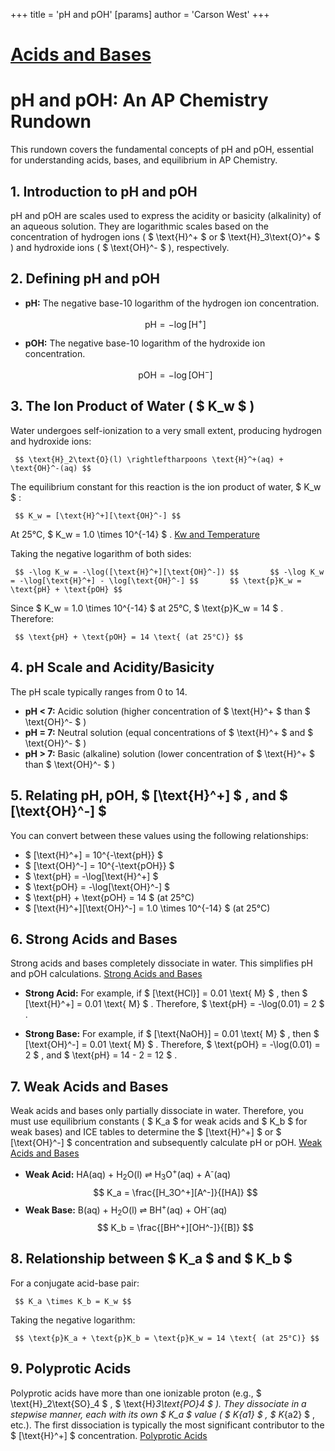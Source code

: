 +++
 title = 'pH and pOH'
[params]
	author = 'Carson West'
+++
# [Acids and Bases](./../acids-and-bases/)
# pH and pOH: An AP Chemistry Rundown

This rundown covers the fundamental concepts of pH and pOH, essential for understanding acids, bases, and equilibrium in AP Chemistry.

## 1. Introduction to pH and pOH

pH and pOH are scales used to express the acidity or basicity (alkalinity) of an aqueous solution. They are logarithmic scales based on the concentration of hydrogen ions ( $ \text{H}^+ $  or  $ \text{H}_3\text{O}^+ $ ) and hydroxide ions ( $ \text{OH}^- $ ), respectively.

## 2. Defining pH and pOH

*   **pH:** The negative base-10 logarithm of the hydrogen ion concentration.

     $$ \text{pH} = -\log[\text{H}^+] $$  
*   **pOH:** The negative base-10 logarithm of the hydroxide ion concentration.

     $$ \text{pOH} = -\log[\text{OH}^-] $$  
## 3. The Ion Product of Water ( $ K_w $ )

Water undergoes self-ionization to a very small extent, producing hydrogen and hydroxide ions:

     $$ \text{H}_2\text{O}(l) \rightleftharpoons \text{H}^+(aq) + \text{OH}^-(aq) $$  
The equilibrium constant for this reaction is the ion product of water,  $ K_w $ :

     $$ K_w = [\text{H}^+][\text{OH}^-] $$  
At 25°C,  $ K_w = 1.0 \times 10^{-14} $ . [Kw and Temperature](./../kw-and-temperature/)

Taking the negative logarithm of both sides:

     $$ -\log K_w = -\log([\text{H}^+][\text{OH}^-]) $$       $$ -\log K_w = -\log[\text{H}^+] - \log[\text{OH}^-] $$       $$ \text{p}K_w = \text{pH} + \text{pOH} $$  
Since  $ K_w = 1.0 \times 10^{-14} $  at 25°C,  $ \text{p}K_w = 14 $ .  Therefore:

     $$ \text{pH} + \text{pOH} = 14 \text{ (at 25°C)} $$  
## 4. pH Scale and Acidity/Basicity

The pH scale typically ranges from 0 to 14.

*   **pH < 7:** Acidic solution (higher concentration of  $ \text{H}^+ $  than  $ \text{OH}^- $ )
*   **pH = 7:** Neutral solution (equal concentrations of  $ \text{H}^+ $  and  $ \text{OH}^- $ )
*   **pH > 7:** Basic (alkaline) solution (lower concentration of  $ \text{H}^+ $  than  $ \text{OH}^- $ )

## 5. Relating pH, pOH,  $ [\text{H}^+] $ , and  $ [\text{OH}^-] $ 

You can convert between these values using the following relationships:

*    $ [\text{H}^+] = 10^{-\text{pH}} $ 
*    $ [\text{OH}^-] = 10^{-\text{pOH}} $ 
*    $ \text{pH} = -\log[\text{H}^+] $ 
*    $ \text{pOH} = -\log[\text{OH}^-] $ 
*    $ \text{pH} + \text{pOH} = 14 $  (at 25°C)
*    $ [\text{H}^+][\text{OH}^-] = 1.0 \times 10^{-14} $  (at 25°C)

## 6. Strong Acids and Bases

Strong acids and bases completely dissociate in water. This simplifies pH and pOH calculations. [Strong Acids and Bases](./../strong-acids-and-bases/)

*   **Strong Acid:** For example, if  $ [\text{HCl}] = 0.01 \text{ M} $ , then  $ [\text{H}^+] = 0.01 \text{ M} $ .  Therefore,  $ \text{pH} = -\log(0.01) = 2 $ .

*   **Strong Base:** For example, if  $ [\text{NaOH}] = 0.01 \text{ M} $ , then  $ [\text{OH}^-] = 0.01 \text{ M} $ .  Therefore,  $ \text{pOH} = -\log(0.01) = 2 $ , and  $ \text{pH} = 14 - 2 = 12 $ .

## 7. Weak Acids and Bases

Weak acids and bases only partially dissociate in water.  Therefore, you must use equilibrium constants ( $ K_a $  for weak acids and  $ K_b $  for weak bases) and ICE tables to determine the  $ [\text{H}^+] $  or  $ [\text{OH}^-] $  concentration and subsequently calculate pH or pOH. [Weak Acids and Bases](./../weak-acids-and-bases/)

*   **Weak Acid:** HA(aq) + H<sub>2</sub>O(l) ⇌ H<sub>3</sub>O<sup>+</sup>(aq) + A<sup>-</sup>(aq)
  $$ K_a = \frac{[H_3O^+][A^-]}{[HA]} $$  
*   **Weak Base:** B(aq) + H<sub>2</sub>O(l) ⇌ BH<sup>+</sup>(aq) + OH<sup>-</sup>(aq)
     $$ K_b = \frac{[BH^+][OH^-]}{[B]} $$  
## 8.  Relationship between  $ K_a $  and  $ K_b $ 

For a conjugate acid-base pair:

     $$ K_a \times K_b = K_w $$  
Taking the negative logarithm:

     $$ \text{p}K_a + \text{p}K_b = \text{p}K_w = 14 \text{ (at 25°C)} $$  
## 9. Polyprotic Acids

Polyprotic acids have more than one ionizable proton (e.g.,  $ \text{H}_2\text{SO}_4 $ ,  $ \text{H}_3\text{PO}_4 $ ).  They dissociate in a stepwise manner, each with its own  $ K_a $  value ( $ K_{a1} $ ,  $ K_{a2} $ , etc.).  The first dissociation is typically the most significant contributor to the  $ [\text{H}^+] $  concentration. [Polyprotic Acids](./../polyprotic-acids/)
